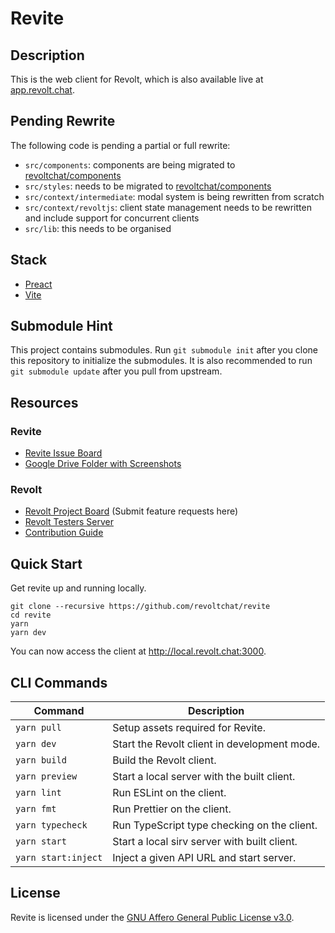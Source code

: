 # Revite

## Description

This is the web client for Revolt, which is also available live at [app.revolt.chat](https://app.revolt.chat).

## Pending Rewrite

The following code is pending a partial or full rewrite:

-   `src/components`: components are being migrated to [revoltchat/components](https://github.com/revoltchat/components)
-   `src/styles`: needs to be migrated to [revoltchat/components](https://github.com/revoltchat/components)
-   `src/context/intermediate`: modal system is being rewritten from scratch
-   `src/context/revoltjs`: client state management needs to be rewritten and include support for concurrent clients
-   `src/lib`: this needs to be organised

## Stack

-   [Preact](https://preactjs.com/)
-   [Vite](https://vitejs.dev/)

## Submodule Hint

This project contains submodules. Run `git submodule init` after you clone this repository to initialize the submodules.
It is also recommended to run `git submodule update` after you pull from upstream.

## Resources

### Revite

-   [Revite Issue Board](https://github.com/revoltchat/revite/issues)
-   [Google Drive Folder with Screenshots](https://drive.google.com/drive/folders/1Ckhl7_9OTTaKzyisrWHzZw1hHj55JwhD)

### Revolt

-   [Revolt Project Board](https://github.com/revoltchat/revolt/discussions) (Submit feature requests here)
-   [Revolt Testers Server](https://app.revolt.chat/invite/Testers)
-   [Contribution Guide](https://developers.revolt.chat/contributing)

## Quick Start

Get revite up and running locally.

```
git clone --recursive https://github.com/revoltchat/revite
cd revite
yarn
yarn dev
```

You can now access the client at http://local.revolt.chat:3000.

## CLI Commands

| Command             | Description                                  |
| ------------------- | -------------------------------------------- |
| `yarn pull`         | Setup assets required for Revite.            |
| `yarn dev`          | Start the Revolt client in development mode. |
| `yarn build`        | Build the Revolt client.                     |
| `yarn preview`      | Start a local server with the built client.  |
| `yarn lint`         | Run ESLint on the client.                    |
| `yarn fmt`          | Run Prettier on the client.                  |
| `yarn typecheck`    | Run TypeScript type checking on the client.  |
| `yarn start`        | Start a local sirv server with built client. |
| `yarn start:inject` | Inject a given API URL and start server.     |

## License

Revite is licensed under the [GNU Affero General Public License v3.0](https://github.com/revoltchat/revite/blob/master/LICENSE).
